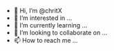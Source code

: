 - 👋 Hi, I’m @chritX
- 👀 I’m interested in ...
- 🌱 I’m currently learning ...
- 💞️ I’m looking to collaborate on ...
- 📫 How to reach me ...

<!---
chritX/chritX is a ✨ special ✨ repository because its `README.md` (this file) appears on your GitHub profile.
You can click the Preview link to take a look at your changes.
--->
